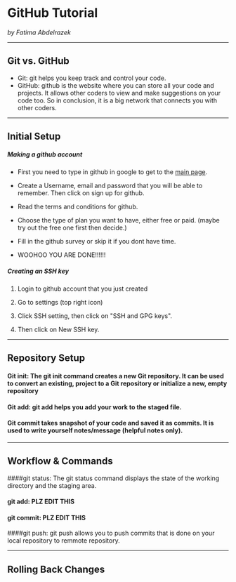 # GitHub Tutorial

_by Fatima Abdelrazek_

---
## Git vs. GitHub
* Git: git helps you keep track and control your code.
* GitHub: github is the website where you can store all your code and projects. It allows other coders to view and make suggestions on your code too. So in conclusion, it is a big network that connects you with other coders. 


---
## Initial Setup

##### Making a github account 

 * First you need to type in github in google to get to the [main page](https://github.com/).
 
 * Create a Username, email and password that you will be able to remember. Then click on sign up for github.
 
 * Read the terms and conditions for github.
 
 * Choose the type of plan you want to have, either free or paid. (maybe try out the free one first then decide.)
 
 * Fill in the github survey or skip it if you dont have time.
 
 * WOOHOO YOU ARE DONE!!!!!!
 
 ##### Creating an SSH key

1. Login to github account that you just created

2. Go to settings (top right icon)

3. Click SSH setting, then click on "SSH and GPG keys".

4. Then click on New SSH key. 

---
## Repository Setup
#### Git init: The git init command creates a new Git repository. It can be used to convert an existing, project to a Git repository or initialize a new, empty repository

#### Git add: git add helps you add your work to the staged file.

#### Git commit takes snapshot of your code and saved it as commits. It is used to write yourself notes/message (helpful notes only).


---
## Workflow & Commands
####git status: The git status command displays the state of the working directory and the staging area.

#### git add: PLZ EDIT THIS

#### git commit: PLZ EDIT THIS

####git push: git push allows you to push commits that is done on your local repository to remmote repository. 




---
## Rolling Back Changes